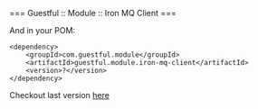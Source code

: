 === Guestful :: Module :: Iron MQ Client ===

And in your POM:

```
<dependency>
    <groupId>com.guestful.module</groupId>
    <artifactId>guestful.module.iron-mq-client</artifactId>
    <version>?</version>
</dependency>
```

Checkout last version [here](https://bintray.com/guestful/maven/guestful.module.iron-mq-client/view)

